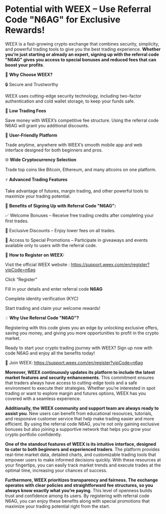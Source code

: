 # Potential with WEEX – Use Referral Code "N6AG" for Exclusive Rewards!

WEEX is a fast-growing crypto exchange that combines security, simplicity, and powerful trading tools to give you the best trading experience. **Whether you’re just starting or already an expert, signing up with the referral code "N6AG" gives you access to special bonuses and reduced fees that can boost your profits**.

🌟 **Why Choose WEEX?**

🔒 Secure and Trustworthy

WEEX uses cutting-edge security technology, including two-factor authentication and cold wallet storage, to keep your funds safe.

💸 **Low Trading Fees**

Save money with WEEX’s competitive fee structure. Using the referral code N6AG will grant you additional discounts.

📱 **User-Friendly Platform**

Trade anytime, anywhere with WEEX’s smooth mobile app and web interface designed for both beginners and pros.

🌐 **Wide Cryptocurrency Selection**

Trade top coins like Bitcoin, Ethereum, and many altcoins on one platform.

⚡ **Advanced Trading Features**

Take advantage of futures, margin trading, and other powerful tools to maximize your trading potential.

🎁 **Benefits of Signing Up with Referral Code "N6AG":**

✅ Welcome Bonuses – Receive free trading credits after completing your first trades.

🎉 Exclusive Discounts – Enjoy lower fees on all trades.

🚀 Access to Special Promotions – Participate in giveaways and events available only to users with the referral code.

📝 **How to Register on WEEX:**

Visit the official WEEX website : https://support.weex.com/en/register?vipCode=n6ag

Click “Register”

Fill in your details and enter referral code **N6AG**

Complete identity verification (KYC)

Start trading and claim your welcome rewards!

💡 **Why Use Referral Code "N6AG"?**

Registering with this code gives you an edge by unlocking exclusive offers, saving you money, and giving you more opportunities to profit in the crypto market.

Ready to start your crypto trading journey with WEEX? Sign up now with code N6AG and enjoy all the benefits today!

🔗 Join WEEX: https://support.weex.com/en/register?vipCode=n6ag


**Moreover, WEEX continuously updates its platform to include the latest market features and security enhancements**. This commitment ensures that traders always have access to cutting-edge tools and a safe environment to execute their strategies. Whether you’re interested in spot trading or want to explore margin and futures options, WEEX has you covered with a seamless experience.

**Additionally, the WEEX community and support team are always ready to assist you**. New users can benefit from educational resources, tutorials, and responsive customer service that help make trading easier and more efficient. By using the referral code N6AG, you’re not only gaining exclusive bonuses but also joining a supportive network that helps you grow your crypto portfolio confidently.

**One of the standout features of WEEX is its intuitive interface, designed to cater to both beginners and experienced traders**. The platform provides real-time market data, detailed charts, and customizable trading tools that empower users to make informed decisions quickly. With these resources at your fingertips, you can easily track market trends and execute trades at the optimal time, increasing your chances of success.

**Furthermore, WEEX prioritizes transparency and fairness. The exchange operates with clear policies and straightforward fee structures, so you always know exactly what you’re paying**. This level of openness builds trust and confidence among its users. By registering with referral code N6AG, you can enjoy these benefits along with special promotions that maximize your trading potential right from the start.




